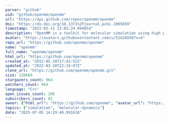 ```yaml
---
parser: "github"
uid: "github/openmm/openmm"
url: "https://api.github.com/repos/openmm/openmm"
doi: "https://dx.doi.org/10.1371%2Fjournal.pcbi.1005659"
timestamp: "2022-03-11 13:03:24.994854"
description: "OpenMM is a toolkit for molecular simulation using high performance GPU code. "
avatar: "https://avatars.githubusercontent.com/u/52428936?v=4"
repo_url: "https://github.com/openmm/openmm"
name: "openmm"
full_name: "openmm/openmm"
html_url: "https://github.com/openmm/openmm"
created_at: "2013-05-20T17:42:52Z"
updated_at: "2022-03-10T22:16:07Z"
clone_url: "https://github.com/openmm/openmm.git"
size: 120669
stargazers_count: 964
watchers_count: 964
language: "C++"
open_issues_count: 288
subscribers_count: 81
owner: {"html_url": "https://github.com/openmm", "avatar_url": "https://avatars.githubusercontent.com/u/52428936?v=4", "login": "openmm", "type": "Organization"}
topics: ["simulation", "molecular-dynamics"]
date: "2025-07-05 14:29:40.991616"
---
```


